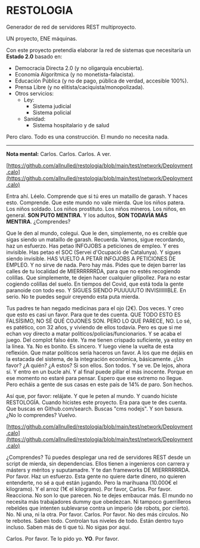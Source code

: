 # RESTOLOGIA

Generador de red de servidores REST multiproyecto.

UN proyecto, ENE máquinas.

Con este proyecto pretendía elaborar la red de sistemas que necesitaría un **Estado 2.0** basado en:

  - Democracia Directa 2.0 (y no oligarquía encubierta).
  - Economía Algorítmica (y no monetista-falacista).
  - Educación Pública (y no de pago, pública de verdad, accesible 100%).
  - Prensa Libre (y no elitista/caciquista/monopolizada).
  - Otros servicios:
    - Ley:
      - Sistema judicial
      - Sistema policial
    - Sanidad:
      - Sistema hospitalario y de salud

Pero claro. Todo es una construcción. El mundo no necesita nada.

----

**Nota mental:** Carlos. Carlos. Carlos. A ver.

[https://github.com/allnulled/restologia/blob/main/test/network/Deployment.calo](https://github.com/allnulled/restologia/blob/main/test/network/Deployment.calo)

Entra ahí. Léelo. Comprende que si tú eres un mataillo de garash. Y haces esto. Comprende. Que este mundo no vale mierda. Que los niños patera. Los niños soldado. Los niños prostituto. Los niños mineros. Los niños, en general. **SON PUTO MENTIRA**. Y los adultos, **SON TODAVÍA MÁS MENTIRA**. ¿Comprendes?

Que le den al mundo, colegui. Que le den, simplemente, no es creíble que sigas siendo un mataillo de garash. Recuerda. Vamos, sigue recordando, haz un esfuerzo. Has petao INFOJOBS a peticiones de empleo. Y eres invisible. Has petao el SOC (Servei d'Ocupació de Catalunya). Y sigues siendo invisible. HAS VUELTO A PETAR INFOJOBS A PETICIONES DE EMPLEO. Y no sirve de nada. Pero hay más. Pides que te dejen barrer las calles de tu localidad de MIERRRRRRDA, para que no estés recogiendo colillas. Que simplemente, te dejen hacer cualquier gilipollez. Para no estar cogiendo colillas del suelo. En tiempos del Covid, que está toda la gente paranoide con todo eso. Y SIGUES SIENDO PUUUUUTO INVISIIIIIIBLE. En serio. No te puedes seguir creyendo esta puta mierda.

Tus padres te han negado medicinas para el ojo (2€). Dos veces. Y creo que esto es casi un favor. Para que te des cuenta. QUE TODO ESTO ES FALSÍSIMO, NO SÉ QUÉ COJONES SON. PERO LO QUE PARECE, NO. Lo sé, es patético, con 32 años, y viviendo de ellos todavía. Pero es que si me echan voy directo a matar políticos/policías/funcionarios. Y se acaba el juego. Del complot falso éste. Ya me tienen crispado suficiente, ya estoy en la línea. Ya. No es bonito. Es sincero. Y luego viene la vuelta de esta reflexión. Que matar políticos sería haceros un favor. A los que me dejáis en la estacada del sistema, de la integración económica, básicamente. ¿Un favor? ¿A quién? ¿A estos? Si son ellos. Son todos. Y se ve. De lejos, ahora sí. Y entro en un bucle ahí. Y al final puede pillar el más inocente. Porque en ese momento no estaré para pensar. Espero que ese extremo no llegue. Pero echáis a gente de sus casas en este país de 14% de paro. Son hechos.

Así que, por favor: relájate. Y que le peten al mundo. Y cuando hiciste RESTOLOGÍA. Cuando hicistes este proyecto. Era para que te des cuenta. Que buscas en Github.com/search. Buscas "cms nodejs". Y son basura. ¿No lo comprendes? Vuelvo.

[https://github.com/allnulled/restologia/blob/main/test/network/Deployment.calo](https://github.com/allnulled/restologia/blob/main/test/network/Deployment.calo)

¿Comprendes? Tú puedes desplegar una red de servidores REST desde un script de mierda, sin dependencias. Ellos tienen a ingenieros con carrera y másters y méritos y suputamadre. Y te dan frameworks DE MIERRRRRRDA. Por favor. Haz un esfuerzo. Esta gente no quiere darte dinero, no quieren entenderte, no sé a qué están jugando. Pero la marihuana (10.000€ el kilogramo). Y el arroz (1€ el kilogramo). Por favor, Carlos. Por favor. Reacciona. No son lo que parecen. No te dejes embaucar más. El mundo no necesita más trabajadores dummy que obedezcan. Ni tampoco guerrilleros rebeldes que intenten sublevarse contra un imperio (de robots, por cierto). No. Ni una, ni la otra. Por favor. Carlos. Por favor. No des más círculos. No te rebotes. Saben todo. Controlan tus niveles de todo. Están dentro tuyo incluso. Saben más de ti que tú. No sigas por aquí.

Carlos. Por favor. Te lo pido yo. **YO**. Por favor.



